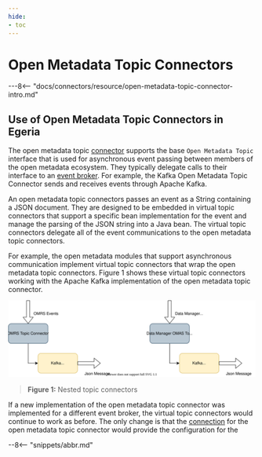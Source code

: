 ```yaml
---
hide:
- toc
---
```


<!-- SPDX-License-Identifier: CC-BY-4.0 -->
<!-- Copyright Contributors to the ODPi Egeria project 2020. -->
  
# Open Metadata Topic Connectors

---8<-- "docs/connectors/resource/open-metadata-topic-connector-intro.md"

## Use of Open Metadata Topic Connectors in Egeria

The open metadata topic [connector](/concepts/connector) supports the base `Open Metadata Topic` interface that is used for asynchronous event passing between members of the open metadata ecosystem. They typically delegate calls to their interface to an [event broker](/concepts/basic-concepts/#event-broker).  For example, the Kafka Open Metadata Topic Connector sends and receives events through Apache Kafka.

An open metadata topic connectors passes an event as a String containing a JSON document. They are designed to be embedded in virtual topic connectors that support a specific bean implementation for the event and manage the parsing of the JSON string into a Java bean.  The virtual topic connectors delegate all of the event communications to the open metadata topic connectors.

For example, the open metadata modules that support asynchronous communication implement virtual topic connectors that wrap the open metadata topic connectors. Figure 1 shows these virtual topic connectors working with the Apache Kafka implementation of the open metadata topic connector.

![Figure 1](nested-topic-connectors.svg)
> **Figure 1:** Nested topic connectors

If a new implementation of the open metadata topic connector was implemented for a different event broker, the virtual topic connectors would continue to work as before.  The only change is that the [connection](/concepts/connection) for the open metadata topic connector would provide the configuration for the 


--8<-- "snippets/abbr.md"
